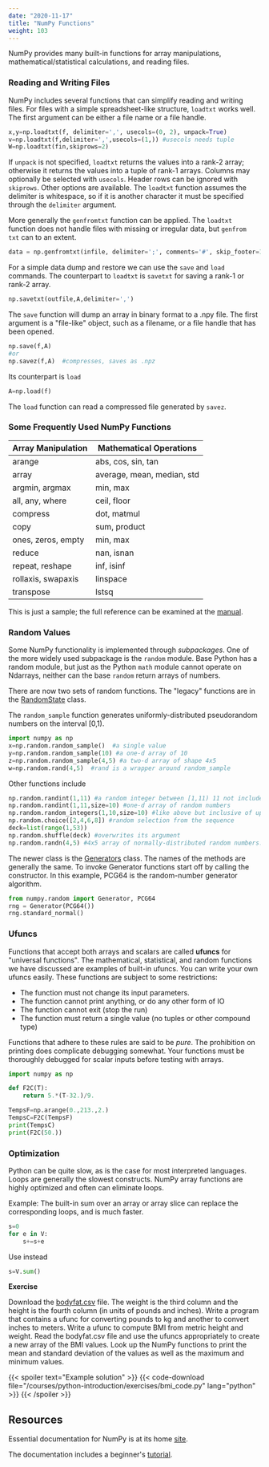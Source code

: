 ```yaml
---
date: "2020-11-17"
title: "NumPy Functions"
weight: 103
---
```


NumPy provides many built-in functions for array manipulations, mathematical/statistical calculations, and reading files.

### Reading and Writing Files

NumPy includes several functions that can simplify reading and writing files.  For files with a simple spreadsheet-like structure, `loadtxt` works well.  The first argument can be either a file name or a file handle.

```python
x,y=np.loadtxt(f, delimiter=',', usecols=(0, 2), unpack=True)
v=np.loadtxt(f,delimiter=',',usecols=(1,)) #usecols needs tuple
W=np.loadtxt(fin,skiprows=2)
```
If `unpack` is not specified, `loadtxt` returns the values into a rank-2 array; otherwise it returns the values into a tuple of rank-1 arrays.  Columns may optionally be selected with `usecols`.  Header rows can be ignored with `skiprows`.  Other options are available.  The `loadtxt` function assumes the delimiter is whitespace, so if it is another character it must be specified through the `delimiter` argument.

More generally the `genfromtxt` function can be applied.  The `loadtxt` function does not handle files with missing or irregular data, but `genfrom txt` can to an extent.

```python
data = np.genfromtxt(infile, delimiter=';', comments='#', skip_footer=1)
```

For a simple data dump and restore we can use the `save` and `load` commands.  The counterpart to `loadtxt` is `savetxt` for saving a rank-1 or rank-2 array.

```python
np.savetxt(outfile,A,delimiter=',')
```

The `save` function will dump an array in binary format to a .npy file. The first argument is a "file-like" object, such as a filename, or a file handle that has been opened.

```python
np.save(f,A)
#or
np.savez(f,A)  #compresses, saves as .npz
```

Its counterpart is `load`

```python
A=np.load(f)
```
The `load` function can read a compressed file generated by `savez`.

### Some Frequently Used NumPy Functions

| Array Manipulation | Mathematical Operations    |
|--------------------|----------------------------|
| arange             | abs, cos, sin, tan         |
| array              | average, mean, median, std |
| argmin, argmax     | min, max                   |
| all, any, where    | ceil, floor                |
| compress           | dot, matmul                |
| copy               | sum, product               |
| ones, zeros, empty | min, max                   |
| reduce             | nan, isnan                 |
| repeat, reshape    | inf, isinf                 |
| rollaxis, swapaxis | linspace                   |
| transpose          | lstsq                      |

This is just a sample; the full reference can be examined at the [manual](https://docs.scipy.org/doc/numpy/reference/routines.html).

### Random Values

Some NumPy functionality is implemented through _subpackages_.  One of the more widely used subpackage is the `random` module.  Base Python has a random module, but just as the Python `math` module cannot operate on Ndarrays, neither can the base `random` return arrays of numbers.  

There are now two sets of random functions.  The "legacy" functions are in the [RandomState](https://numpy.org/doc/stable/reference/random/legacy.html#numpy.random.RandomState) class.

The `random_sample` function generates uniformly-distributed pseudorandom numbers on the interval [0,1).  

```python
import numpy as np
x=np.random.random_sample()  #a single value
y=np.random.random_sample(10) #a one-d array of 10
z=np.random.random_sample(4,5) #a two-d array of shape 4x5
w=np.random.rand(4,5)  #rand is a wrapper around random_sample
```
Other functions include
```python
np.random.randint(1,11) #a random integer between [1,11) 11 not included
np.random.randint(1,11,size=10) #one-d array of random numbers
np.random.random_integers(1,10,size=10) #like above but inclusive of upper
np.random.choice([2,4,6,8]) #random selection from the sequence
deck=list(range(1,53))
np.random.shuffle(deck) #overwrites its argument
np.random.randn(4,5) #4x5 array of normally-distributed random numbers.
```
The newer class is the [Generators](https://numpy.org/doc/stable/reference/random/legacy.html#numpy.random.Generator) class.  The names of the methods are generally the same.  To invoke Generator functions start off by calling the constructor.  In this example, PCG64 is the random-number generator algorithm.
```python
from numpy.random import Generator, PCG64
rng = Generator(PCG64())
rng.standard_normal()
```

### Ufuncs

Functions that accept both arrays and scalars are called __ufuncs__ for "universal functions".  The mathematical, statistical, and random functions we have discussed are examples of built-in ufuncs.  You can write your own ufuncs easily.  These functions are subject to some restrictions:

* The function must not change its input parameters.  
* The function cannot print anything, or do any other form of IO
* The function cannot exit (stop the run)
* The function must return a single value (no tuples or other compound type)

Functions that adhere to these rules are said to be _pure_.  The prohibition on printing does complicate debugging somewhat.  Your functions must be thoroughly debugged for scalar inputs before testing with arrays. 

```python
import numpy as np 

def F2C(T):
    return 5.*(T-32.)/9.

TempsF=np.arange(0.,213.,2.)
TempsC=F2C(TempsF)
print(TempsC)
print(F2C(50.))
```

### Optimization

Python can be quite slow, as is the case for most interpreted languages. Loops are generally the slowest constructs.  NumPy array functions are highly optimized and often can eliminate loops.

Example: 
The built-in sum over an array or array slice can replace the corresponding loops, and is much faster.

```python
s=0
for e in V:
    s+=s+e
```

Use instead

```python
s=V.sum()
```

**Exercise**

Download the [bodyfat.csv](/data/bodyfat.csv) file.  The weight is the third column and the height is the fourth column (in units of pounds and inches).  Write a program that contains a ufunc for converting pounds to kg and another to convert inches to meters.  Write a ufunc to compute BMI from metric height and weight.  Read the bodyfat.csv file and use the ufuncs appropriately to create a new array of the BMI values.  Look up the NumPy functions to print the mean and standard deviation of the values as well as the maximum and minimum values.

{{< spoiler text="Example solution" >}}
{{< code-download file="/courses/python-introduction/exercises/bmi_code.py" lang="python" >}}
{{< /spoiler >}}

## Resources

Essential documentation for NumPy is at its home [site](https://docs.scipy.org/doc/numpy/index.html).

The documentation includes a beginner's [tutorial](https://numpy.org/doc/stable/user/quickstart.html).

